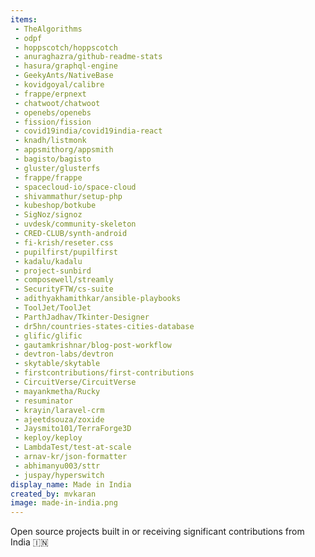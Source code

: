 ```yaml
---
items:
 - TheAlgorithms
 - odpf
 - hoppscotch/hoppscotch
 - anuraghazra/github-readme-stats
 - hasura/graphql-engine
 - GeekyAnts/NativeBase
 - kovidgoyal/calibre
 - frappe/erpnext
 - chatwoot/chatwoot
 - openebs/openebs  
 - fission/fission
 - covid19india/covid19india-react
 - knadh/listmonk
 - appsmithorg/appsmith
 - bagisto/bagisto
 - gluster/glusterfs
 - frappe/frappe
 - spacecloud-io/space-cloud
 - shivammathur/setup-php
 - kubeshop/botkube
 - SigNoz/signoz
 - uvdesk/community-skeleton
 - CRED-CLUB/synth-android
 - fi-krish/reseter.css
 - pupilfirst/pupilfirst
 - kadalu/kadalu
 - project-sunbird
 - composewell/streamly
 - SecurityFTW/cs-suite
 - adithyakhamithkar/ansible-playbooks
 - ToolJet/ToolJet
 - ParthJadhav/Tkinter-Designer
 - dr5hn/countries-states-cities-database
 - glific/glific
 - gautamkrishnar/blog-post-workflow
 - devtron-labs/devtron
 - skytable/skytable
 - firstcontributions/first-contributions
 - CircuitVerse/CircuitVerse
 - mayankmetha/Rucky
 - resuminator
 - krayin/laravel-crm
 - ajeetdsouza/zoxide
 - Jaysmito101/TerraForge3D
 - keploy/keploy
 - LambdaTest/test-at-scale
 - arnav-kr/json-formatter
 - abhimanyu003/sttr
 - juspay/hyperswitch
display_name: Made in India
created_by: mvkaran
image: made-in-india.png
---
```

Open source projects built in or receiving significant contributions from India :india:

